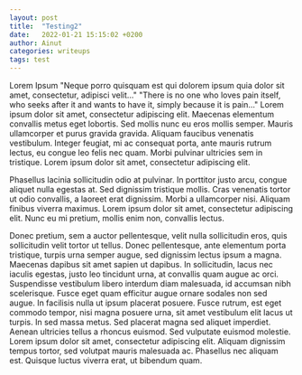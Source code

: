 ```yaml
---
layout: post
title:  "Testing2"
date:   2022-01-21 15:15:02 +0200
author: Ainut
categories: writeups
tags: test
---
```


Lorem Ipsum
"Neque porro quisquam est qui dolorem ipsum quia dolor sit amet, consectetur, adipisci velit..."
"There is no one who loves pain itself, who seeks after it and wants to have it, simply because it is pain..."
Lorem ipsum dolor sit amet, consectetur adipiscing elit. Maecenas elementum convallis metus eget lobortis. Sed mollis nunc eu eros mollis semper. Mauris ullamcorper et purus gravida gravida. Aliquam faucibus venenatis vestibulum. Integer feugiat, mi ac consequat porta, ante mauris rutrum lectus, eu congue leo felis nec quam. Morbi pulvinar ultricies sem in tristique. Lorem ipsum dolor sit amet, consectetur adipiscing elit.

Phasellus lacinia sollicitudin odio at pulvinar. In porttitor justo arcu, congue aliquet nulla egestas at. Sed dignissim tristique mollis. Cras venenatis tortor ut odio convallis, a laoreet erat dignissim. Morbi a ullamcorper nisi. Aliquam finibus viverra maximus. Lorem ipsum dolor sit amet, consectetur adipiscing elit. Nunc eu mi pretium, mollis enim non, convallis lectus.

Donec pretium, sem a auctor pellentesque, velit nulla sollicitudin eros, quis sollicitudin velit tortor ut tellus. Donec pellentesque, ante elementum porta tristique, turpis urna semper augue, sed dignissim lectus ipsum a magna. Maecenas dapibus sit amet sapien ut dapibus. In sollicitudin, lacus nec iaculis egestas, justo leo tincidunt urna, at convallis quam augue ac orci. Suspendisse vestibulum libero interdum diam malesuada, id accumsan nibh scelerisque. Fusce eget quam efficitur augue ornare sodales non sed augue. In facilisis nulla ut ipsum placerat posuere. Fusce rutrum, est eget commodo tempor, nisi magna posuere urna, sit amet vestibulum elit lacus ut turpis. In sed massa metus. Sed placerat magna sed aliquet imperdiet. Aenean ultricies tellus a rhoncus euismod. Sed vulputate euismod molestie. Lorem ipsum dolor sit amet, consectetur adipiscing elit. Aliquam dignissim tempus tortor, sed volutpat mauris malesuada ac. Phasellus nec aliquam est. Quisque luctus viverra erat, ut bibendum quam.